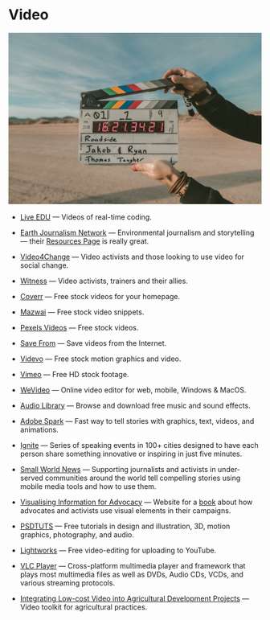 # Video

![video](../../images/video.jpg)

- [Live EDU](https://www.liveedu.tv/livestreams) — Videos of real-time coding.

- [Earth Journalism Network](https://earthjournalism.net) — Environmental journalism and storytelling — their [Resources Page](https://earthjournalism.net/resources) is really great.

- [Video4Change](https://v4c.org) — Video activists and those looking to use video for social change.

- [Witness](https://witness.org) — Video activists, trainers and their allies.

- [Coverr](https://coverr.co) — Free stock videos for your homepage.

- [Mazwai](http://mazwai.com) — Free stock video snippets.

- [Pexels Videos](https://videos.pexels.com) — Free stock videos.

- [Save From](https://en.savefrom.net) — Save videos from the Internet.

- [Videvo](https://www.videvo.net) — Free stock motion graphics and video.

- [Vimeo](https://vimeo.com/groups/freehd) — Free HD stock footage.

- [WeVideo](https://www.wevideo.com) — Online video editor for web, mobile, Windows & MacOS.

- [Audio Library](https://www.youtube.com/audiolibrary/music) — Browse and download free music and sound effects.

- [Adobe Spark](https://spark.adobe.com) — Fast way to tell stories with graphics, text, videos, and animations.

- [Ignite](http://igniteshow.com) — Series of speaking events in 100+ cities designed to have each person share something innovative or inspiring in just five minutes.

- [Small World News](https://smallworldnews.com/guides) — Supporting journalists and activists in under-served communities around the world tell compelling stories using mobile media tools and how to use them.

- [Visualising Information for Advocacy](https://visualisingadvocacy.org) — Website for a [book](https://visualisingadvocacy.org/getbook) about how advocates and activists use visual elements in their campaigns.

- [PSDTUTS](https://design.tutsplus.com) — Free tutorials in design and illustration, 3D, motion graphics, photography, and audio.

- [Lightworks](https://www.lwks.com) — Free video-editing for uploading to YouTube.

- [VLC Player](https://www.videolan.org/vlc) — Cross-platform multimedia player and framework that plays most multimedia files as well as DVDs, Audio CDs, VCDs, and various streaming protocols.

- [Integrating Low-cost Video into Agricultural Development Projects](http://ictforag.org/toolkits/video) — Video toolkit for agricultural practices.
